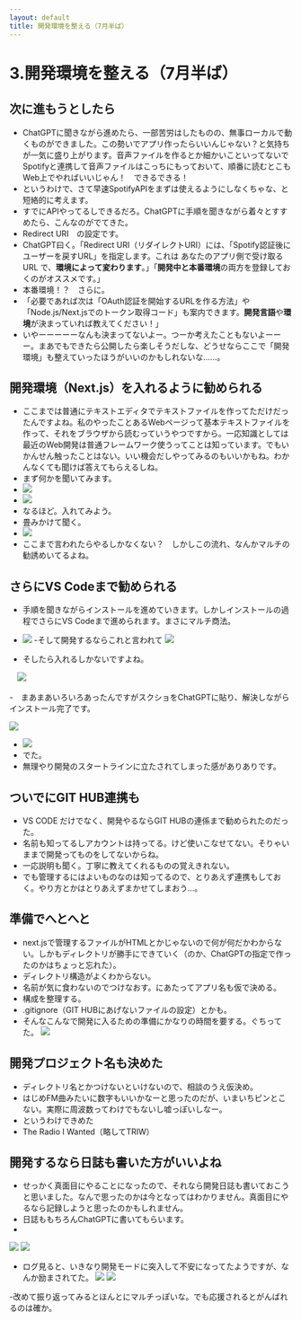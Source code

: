 ```yaml
---
layout: default
title: 開発環境を整える（7月半ば）
---
```


# 3.開発環境を整える（7月半ば）
## 次に進もうとしたら
- ChatGPTに聞きながら進めたら、一部苦労はしたものの、無事ローカルで動くものができました。この勢いでアプリ作ったらいいんじゃない？と気持ちが一気に盛り上がります。音声ファイルを作るとか細かいこといってないでSpotifyと連携して音声ファイルはこっちにもっておいて、順番に読むとこもWeb上でやればいいじゃん！　できるできる！　
- というわけで、さて早速SpotifyAPIをまずは使えるようにしなくちゃな、と短絡的に考えます。
- すでにAPIやってるしできるだろ。ChatGPTに手順を聞きながら着々とすすめたら、こんなのがでてきた。
- Redirect URI　の設定です。
- ChatGPT曰く。「Redirect URI（リダイレクトURI）には、「Spotify認証後にユーザーを戻すURL」を指定します。これは あなたのアプリ側で受け取るURL で、<b>環境によって変わります</b>。」「<b>開発中と本番環境</b>の両方を登録しておくのがオススメです。」
- 本番環境！？　さらに。
- 「必要であれば次は「OAuth認証を開始するURLを作る方法」や「Node.js/Next.jsでのトークン取得コード」も案内できます。<b>開発言語</b>や<b>環境</b>が決まっていれば教えてください！」
- いやーーーーーなんも決まってないよー。つーか考えたこともないよーーー。まあでもできたら公開したら楽しそうだしな、どうせならここで「開発環境」も整えていったほうがいいのかもしれないな……。
  
## 開発環境（Next.js）を入れるように勧められる
- ここまでは普通にテキストエディタでテキストファイルを作ってただけだったんですよね。私のやったことあるWebページって基本テキストファイルを作って、それをブラウザから読むっていうやつですから。一応知識としては最近のWeb開発は普通フレームワーク使うってことは知っています。でもいかんせん触ったことはない。いい機会だしやってみるのもいいかもね。わかんなくても聞けば答えてもらえるしね。
- まず何かを聞いてみます。
- ![](images/03_devenv-2025-10-12-18-00-00.png)
- ![](images/03_devenv-2025-10-12-18-00-45.png)
- なるほど。入れてみよう。
- 畳みかけて聞く。
- ![](images/03_devenv-2025-10-12-18-01-34.png)
- ここまで言われたらやるしかなくない？　しかしこの流れ、なんかマルチの勧誘めいてるよね。

## さらにVS Codeまで勧められる
- 手順を聞きながらインストールを進めていきます。しかしインストールの過程でさらにVS Codeまで進められます。まさにマルチ商法。
- ![](images/03_devenv-2025-10-12-18-07-35.png)
-そして開発するならこれと言われて
![](images/03_devenv-2025-10-12-18-09-23.png)

- そしたら入れるしかないですよね。

　![](images/03_devenv-2025-10-12-18-09-52.png)

-　まあまあいろいろあったんですがスクショをChatGPTに貼り、解決しながらインストール完了です。

![](images/03_devenv-2025-10-12-18-12-00.png)

- ![](images/03_devenv-2025-10-12-18-12-20.png)
- でた。
- 無理やり開発のスタートラインに立たされてしまった感がありありです。


## ついでにGIT HUB連携も
- VS CODE だけでなく、開発やるならGIT HUBの連係まで勧められたのだった。
- 名前も知ってるしアカウントは持ってる。けど使いこなせてない。そりゃいままで開発ってものをしてないからね。
- 一応説明も聞く。丁寧に教えてくれるものの覚えきれない。
- でも管理するにはよいものなのは知ってるので、とりあえず連携もしておく。やり方とかはとりあえずまかせてしまおう…。

## 準備でへとへと
- next.jsで管理するファイルがHTMLとかじゃないので何が何だかわからない。しかもディレクトリが勝手にできていく（のか、ChatGPTの指定で作ったのかはちょっと忘れた）。
- ディレクトリ構造がよくわからない。
- 名前が気に食わないのでつけなおす。にあたってアプリ名も仮で決める。
- 構成を整理する。
- .gitignore（GIT HUBにあげないファイルの設定）とかも。
- そんなこんなで開発に入るための準備にかなりの時間を要する。ぐちってた。
![](images/03_devenv-2025-10-12-19-25-44.png)

## 開発プロジェクト名も決めた
- ディレクトリ名とかつけないといけないので、相談のうえ仮決め。
- はじめFM曲みたいに数字もいいかなーと思ったのだが、いまいちピンとこない。実際に周波数ってわけでもないし嘘っぽいしなー。
- というわけできめた
- The Radio I Wanted（略してTRIW）



## 開発するなら日誌も書いた方がいいよね
- せっかく真面目にやることになったので、それなら開発日誌も書いておこうと思いました。なんで思ったのかは今となってはわかりません。真面目にやるなら記録しようと思ったのかもしれません。
- 日誌ももちろんChatGPTに書いてもらいます。
- 
![](images/03_devenv-2025-10-12-19-28-16.png)
![](images/03_devenv-2025-10-12-19-29-01.png)



- ログ見ると、いきなり開発モードに突入して不安になってたようですが、なんか励まされてた。
![](images/03_devenv-2025-10-12-19-01-11.png)
![](images/03_devenv-2025-10-12-19-01-45.png)

-改めて振り返ってみるとほんとにマルチっぽいな。でも応援されるとがんばれるのは確か。